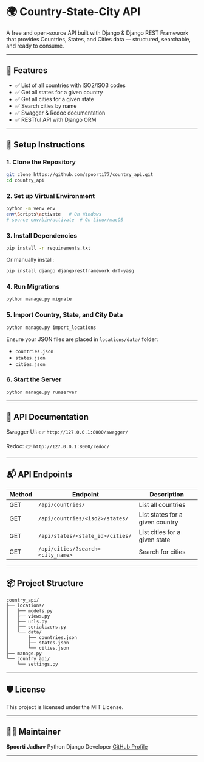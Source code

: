 # 🌍 Country-State-City API

A free and open-source API built with Django & Django REST Framework that provides Countries, States, and Cities data — structured, searchable, and ready to consume.

---

## 📌 Features

- ✅ List of all countries with ISO2/ISO3 codes
- ✅ Get all states for a given country
- ✅ Get all cities for a given state
- ✅ Search cities by name
- ✅ Swagger & Redoc documentation
- ✅ RESTful API with Django ORM

---


## 🔧 Setup Instructions

### 1. Clone the Repository

```bash
git clone https://github.com/spoorti77/country_api.git
cd country_api
````

### 2. Set up Virtual Environment

```bash
python -m venv env
env\Scripts\activate   # On Windows
# source env/bin/activate  # On Linux/macOS
```

### 3. Install Dependencies

```bash
pip install -r requirements.txt
```

Or manually install:

```bash
pip install django djangorestframework drf-yasg
```

### 4. Run Migrations

```bash
python manage.py migrate
```

### 5. Import Country, State, and City Data

```bash
python manage.py import_locations
```

Ensure your JSON files are placed in `locations/data/` folder:

* `countries.json`
* `states.json`
* `cities.json`

### 6. Start the Server

```bash
python manage.py runserver
```

---

## 📘 API Documentation

Swagger UI:
👉 `http://127.0.0.1:8000/swagger/`

Redoc:
👉 `http://127.0.0.1:8000/redoc/`

---

## 📬 API Endpoints

| Method | Endpoint                          | Description                     |
| ------ | --------------------------------- | ------------------------------- |
| GET    | `/api/countries/`                 | List all countries              |
| GET    | `/api/countries/<iso2>/states/`   | List states for a given country |
| GET    | `/api/states/<state_id>/cities/`  | List cities for a given state   |
| GET    | `/api/cities/?search=<city_name>` | Search for cities               |

---

## 📦 Project Structure

```
country_api/
├── locations/
│   ├── models.py
│   ├── views.py
│   ├── urls.py
│   ├── serializers.py
│   └── data/
│       ├── countries.json
│       ├── states.json
│       └── cities.json
├── manage.py
└── country_api/
    └── settings.py
```

---

## 🛡 License

This project is licensed under the MIT License.

---

## 🙋‍♀️ Maintainer

**Spoorti Jadhav**
Python Django Developer
[GitHub Profile](https://github.com/spoorti77)

---

```


